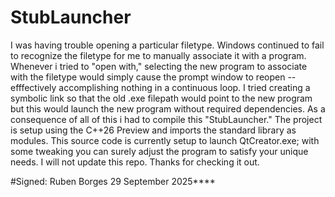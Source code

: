 # StubLauncher

I was having trouble opening a particular filetype. Windows continued to fail to recognize the filetype for me to manually associate it with a program. Whenever i tried to "open with," selecting the new program to associate with the filetype would simply cause the prompt window to reopen -- efffectively accomplishing nothing in a continuous loop. I tried creating a symbolic link so that the old .exe filepath would point to the new program but this would launch the new program without required dependencies.  As a consequence of all of this i had to compile this "StubLauncher." The project is setup using the  C++26 Preview and imports the standard library as modules. This source code is currently setup to launch QtCreator.exe; with some tweaking you can surely adjust the program to satisfy your unique needs. I will not update this repo. Thanks for checking it out.

#Signed: Ruben Borges
29 September 2025****
